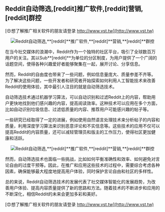 ## **Reddit自动筛选,**[reddit]**推广软件,**[reddit]**营销,**[reddit]**群控**

[😍想了解推广相关软件的朋友请登录 http://www.vst.tw](http://www.vst.tw)

 <center><img src="https://vst.tw/MP4/tuiguang/png/8.png" alt="Reddit自动筛选,**[reddit]**推广软件,**[reddit]**营销,**[reddit]**群控"></center>

在当今社交媒体的浪潮中，Reddit作为一个独特的社区平台，吸引了全球数百万用户的关注。其以Sub**[reddit]**为单位的分区制度，为用户提供了一个广阔的话题空间，使得各种兴趣爱好者能够聚集在一起，展开讨论、分享信息。

然而，Reddit的自由度也带来了一些问题，例如信息量庞大、质量参差不齐等。为了解决这些问题，一些开发者和研究者开始探索如何利用人工智能技术来改善Reddit的使用体验，其中最引人注目的就是自动筛选技术。

自动筛选技术通过机器学习算法，可以自动识别和过滤Reddit上的内容，帮助用户更快地找到他们感兴趣的内容，提高阅读效率。这种技术可以应用在多个方面，比如自动识别垃圾信息、过滤低质量的内容、推荐用户可能感兴趣的帖子等。

一些研究已经取得了一定的进展，例如使用自然语言处理技术来分析帖子的内容和质量，利用深度学习算法来识别恶意评论和不实信息等。这些技术的应用不仅可以提高Reddit的内容质量，还可以减轻管理员和版主的工作压力，使得社区更加健康和活跃。

 <center><img src="https://vst.tw/MP4/tuiguang/png/1.png" alt="Reddit自动筛选,**[reddit]**推广软件,**[reddit]**营销,**[reddit]**群控"></center>

然而，自动筛选技术也面临一些挑战，比如如何平衡准确性和效率、如何避免对言论自由的过度干预等。因此，在推广和应用这些技术的过程中，需要综合考虑各种因素，确保能够最大程度地提高用户体验，同时保护言论自由和社区的多样性。

总的来说，Reddit自动筛选技术的发展代表了社交媒体智能化的发展趋势，为改善用户体验、提高内容质量提供了新的思路和方法。随着技术的不断进步和应用的不断深化，相信Reddit的未来会更加多彩和美好。

[😍想了解推广相关软件的朋友请登录 http://www.vst.tw](http://www.vst.tw)



